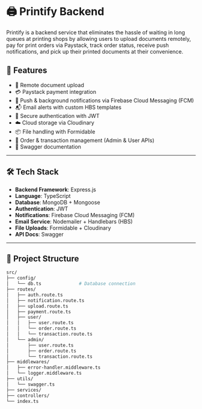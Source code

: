 # 🖨️ Printify Backend

Printify is a backend service that eliminates the hassle of waiting in long queues at printing shops by allowing users to upload documents remotely, pay for print orders via Paystack, track order status, receive push notifications, and pick up their printed documents at their convenience.

## 🚀 Features

- 📄 Remote document upload
- 💳 Paystack payment integration
- 🔔 Push & background notifications via Firebase Cloud Messaging (FCM)
- 📬 Email alerts with custom HBS templates
- 🔐 Secure authentication with JWT
- ☁️ Cloud storage via Cloudinary
- 📦 File handling with Formidable
- 🧾 Order & transaction management (Admin & User APIs)
- 🧪 Swagger documentation

---

## 🛠 Tech Stack

- **Backend Framework**: Express.js
- **Language**: TypeScript
- **Database**: MongoDB + Mongoose
- **Authentication**: JWT
- **Notifications**: Firebase Cloud Messaging (FCM)
- **Email Service**: Nodemailer + Handlebars (HBS)
- **File Uploads**: Formidable + Cloudinary
- **API Docs**: Swagger

---

## 📂 Project Structure

```bash
src/
├── config/
│   └── db.ts              # Database connection
├── routes/
│   ├── auth.route.ts
│   ├── notification.route.ts
│   ├── upload.route.ts
│   ├── payment.route.ts
│   ├── user/
│   │   ├── user.route.ts
│   │   └── order.route.ts
│   │   └── transaction.route.ts
│   └── admin/
│       ├── user.route.ts
│       ├── order.route.ts
│       └── transaction.route.ts
├── middlewares/
│   ├── error-handler.middleware.ts
│   └── logger.middleware.ts
├── utils/
│   └── swagger.ts
├── services/
├── controllers/
└── index.ts
```
